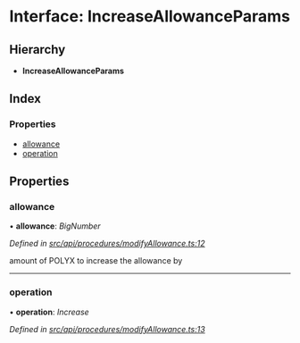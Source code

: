 # Interface: IncreaseAllowanceParams

## Hierarchy

* **IncreaseAllowanceParams**

## Index

### Properties

* [allowance](increaseallowanceparams.md#allowance)
* [operation](increaseallowanceparams.md#operation)

## Properties

###  allowance

• **allowance**: *BigNumber*

*Defined in [src/api/procedures/modifyAllowance.ts:12](https://github.com/PolymeshAssociation/polymesh-sdk/blob/46845947/src/api/procedures/modifyAllowance.ts#L12)*

amount of POLYX to increase the allowance by

___

###  operation

• **operation**: *Increase*

*Defined in [src/api/procedures/modifyAllowance.ts:13](https://github.com/PolymeshAssociation/polymesh-sdk/blob/46845947/src/api/procedures/modifyAllowance.ts#L13)*
